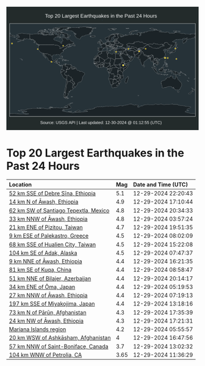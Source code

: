 ![Map](./map.png)

# Top 20 Largest Earthquakes in the Past 24 Hours

| Location | Mag | Date and Time (UTC) |
|:---|:---|:---|
| [52 km SSE of Debre Sīna, Ethiopia](https://earthquake.usgs.gov/earthquakes/eventpage/us6000pgct) | 5.1 | 12-29-2024 22:20:43 |
| [14 km N of Āwash, Ethiopia](https://earthquake.usgs.gov/earthquakes/eventpage/us6000pgbj) | 4.9 | 12-29-2024 17:10:44 |
| [62 km SW of Santiago Tepextla, Mexico](https://earthquake.usgs.gov/earthquakes/eventpage/us6000pgc6) | 4.8 | 12-29-2024 20:34:33 |
| [33 km NNW of Āwash, Ethiopia](https://earthquake.usgs.gov/earthquakes/eventpage/us6000pg8c) | 4.8 | 12-29-2024 03:57:24 |
| [21 km ENE of Pizitou, Taiwan](https://earthquake.usgs.gov/earthquakes/eventpage/us6000pgc2) | 4.7 | 12-29-2024 19:51:35 |
| [9 km ESE of Palekastro, Greece](https://earthquake.usgs.gov/earthquakes/eventpage/us6000pg94) | 4.5 | 12-29-2024 08:02:09 |
| [68 km SSE of Hualien City, Taiwan](https://earthquake.usgs.gov/earthquakes/eventpage/us6000pgb5) | 4.5 | 12-29-2024 15:22:08 |
| [104 km SE of Adak, Alaska](https://earthquake.usgs.gov/earthquakes/eventpage/us6000pg93) | 4.5 | 12-29-2024 07:47:37 |
| [9 km NNE of Āwash, Ethiopia](https://earthquake.usgs.gov/earthquakes/eventpage/us6000pgbg) | 4.4 | 12-29-2024 16:21:35 |
| [81 km SE of Kuqa, China](https://earthquake.usgs.gov/earthquakes/eventpage/us6000pg99) | 4.4 | 12-29-2024 08:58:47 |
| [51 km NNE of Bilajer, Azerbaijan](https://earthquake.usgs.gov/earthquakes/eventpage/us6000pgc4) | 4.4 | 12-29-2024 20:14:17 |
| [34 km ENE of Ōma, Japan](https://earthquake.usgs.gov/earthquakes/eventpage/us6000pg8l) | 4.4 | 12-29-2024 05:19:53 |
| [27 km NNW of Āwash, Ethiopia](https://earthquake.usgs.gov/earthquakes/eventpage/us6000pg9d) | 4.4 | 12-29-2024 07:19:13 |
| [197 km SSE of Miyakojima, Japan](https://earthquake.usgs.gov/earthquakes/eventpage/us6000pgag) | 4.4 | 12-29-2024 13:18:16 |
| [73 km N of Pārūn, Afghanistan](https://earthquake.usgs.gov/earthquakes/eventpage/us6000pgbm) | 4.3 | 12-29-2024 17:35:39 |
| [24 km NW of Āwash, Ethiopia](https://earthquake.usgs.gov/earthquakes/eventpage/us6000pgbn) | 4.3 | 12-29-2024 17:21:31 |
| [Mariana Islands region](https://earthquake.usgs.gov/earthquakes/eventpage/us6000pg8r) | 4.2 | 12-29-2024 05:55:57 |
| [20 km WSW of Ashkāsham, Afghanistan](https://earthquake.usgs.gov/earthquakes/eventpage/us6000pgbh) | 4 | 12-29-2024 16:47:56 |
| [57 km NNW of Saint-Boniface, Canada](https://earthquake.usgs.gov/earthquakes/eventpage/us6000pgab) | 3.7 | 12-29-2024 13:02:32 |
| [104 km WNW of Petrolia, CA](https://earthquake.usgs.gov/earthquakes/eventpage/nc75109266) | 3.65 | 12-29-2024 11:36:29 |
